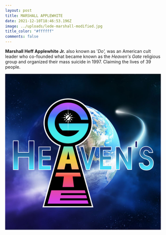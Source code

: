 ```yaml
---
layout: post
title: MARSHALL APPLEWHITE
date: 2021-12-10T18:46:53.196Z
image: ../uploads/lede-marshall-modified.jpg
title_color: "#ffffff"
comments: false
---
```

**Marshall Heff Applewhite Jr.** also known as '*Do',* was an American cult leader who co-founded what became known as the *Heaven's Gate* religious group and organized their mass suicide in 1997. Claiming the lives of 39 people.

![The Logo for the cult, (GATE) resembling a key](../uploads/heavens-gate-logo.jpg)